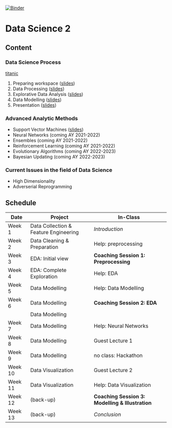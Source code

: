 [![Binder](https://mybinder.org/badge_logo.svg)](https://mybinder.org/v2/gh/tristanvandevelde/datascience2/master?filepath=titanic.ipynb)


# Data Science 2


## Content

### Data Science Process

[titanic](https://mybinder.org/v2/gh/tristanvandevelde/datascience2/master?filepath=titanic.ipynb) 

1. Preparing workspace ([slides](https://thomas-more.slides.com/tristanvandevelde/ds2-step1-workspace/fullscreen?token=hjRB2fAe))
2. Data Processing ([slides](https://thomas-more.slides.com/tristanvandevelde/ds2-step2-processing/fullscreen?token=uAnUy11x))
3. Explorative Data Analysis ([slides](https://thomas-more.slides.com/tristanvandevelde/ds2-step3-eda/fullscreen?token=7ol3Ee1A))
4. Data Modelling ([slides](https://thomas-more.slides.com/tristanvandevelde/ds2-step4-modelling/fullscreen?token=Yi3wKhfR))
5. Presentation ([slides](https://thomas-more.slides.com/tristanvandevelde/ds2-step5-reporting/fullscreen?token=4kFcqbil))

### Advanced Analytic Methods

* Support Vector Machines ([slides](https://thomas-more.slides.com/tristanvandevelde/ds2-svm/fullscreen?token=xb8GoDEf))
* Neural Networks (coming AY 2021-2022)
* Ensembles (coming AY 2021-2022)
* Reinforcement Learning (coming AY 2021-2022)
* Evolutionary Algorithms (coming AY 2022-2023)
* Bayesian Updating (coming AY 2022-2023)

### Current Issues in the field of Data Science

* High Dimensionality
* Adverserial Reprogramming

## Schedule



| Date          | Project                                | In-Class                                          |
| ------------- | -------------                          | -------------                                     |
| Week 1        | Data Collection & Feature Engineering  | *Introduction*                                    |
| Week 2        | Data Cleaning & Preparation            | Help: preprocessing                               |
| Week 3        | EDA: Initial view                      | **Coaching Session 1: Preprocessing**             |
| Week 4        | EDA: Complete Exploration              | Help: EDA                                         |
| Week 5        | Data Modelling                         | Help: Data Modelling                              |
| Week 6        | Data Modelling                         | **Coaching Session 2: EDA**                       |
|               | Data Modelling                         |                                                   |
| Week 7        | Data Modelling                         | Help: Neural Networks                             |
| Week 8        | Data Modelling                         | Guest Lecture 1                                   |
| Week 9        | Data Modelling                         | no class: Hackathon                               |
| Week 10       | Data Visualization                     | Guest Lecture 2                                   |
| Week 11       | Data Visualization                     | Help: Data Visualization                          |
| Week 12       | (back-up)                              | **Coaching Session 3: Modelling & Illustration**  |
| Week 13       | (back-up)                              | *Conclusion*                                      |


<!--

## Project

Students choose one of the following projects:
-->

